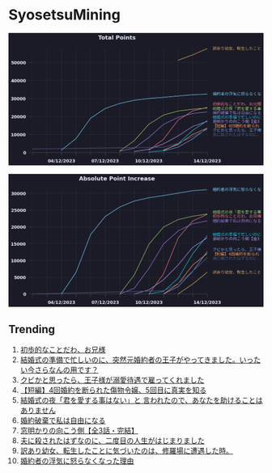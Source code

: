 # SyosetsuMining


![](https://raw.githubusercontent.com/exc4l/SyosetsuMining/main/plots/point_trend.png)

![](https://raw.githubusercontent.com/exc4l/SyosetsuMining/main/plots/point_increase.png)


## Trending

1. [初歩的なことだわ、お兄様](https://ncode.syosetu.com/n7355in/)
2. [結婚式の準備で忙しいのに、突然元婚約者の王子がやってきました。いったい今さらなんの用です？](https://ncode.syosetu.com/n7472in/)
3. [クビかと思ったら、王子様が溺愛待遇で雇ってくれました](https://ncode.syosetu.com/n8133in/)
4. [【短編】4回婚約を断られた傷物令嬢、5回目に真実を知る](https://ncode.syosetu.com/n8043in/)
5. [結婚式の夜「君を愛する事はない」と 言われたので、あなたを助けることはありません](https://ncode.syosetu.com/n6984in/)
6. [婚約破棄で私は自由になる](https://ncode.syosetu.com/n6247in/)
7. [窓明かりの向こう側【全3話・完結】](https://ncode.syosetu.com/n7184in/)
8. [夫に殺されたはずなのに、二度目の人生がはじまりました](https://ncode.syosetu.com/n8486im/)
9. [訳あり幼女、転生したことに気づいたのは、修羅場に遭遇した時。](https://ncode.syosetu.com/n1287hh/)
10. [婚約者の浮気に怒らなくなった理由](https://ncode.syosetu.com/n4954in/)
